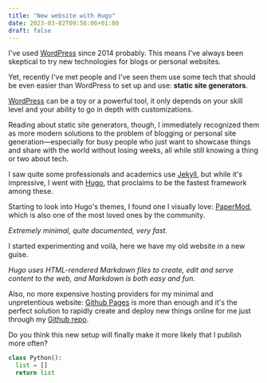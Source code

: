 ```yaml
---
title: "New website with Hugo"
date: 2023-03-02T09:56:06+01:00
draft: false
---
```


I've used [WordPress](https://wordpress.org) since 2014 probably. This means I've always been skeptical to try new technologies for blogs or personal websites.

Yet, recently I've met people and I've seen them use some tech that should be even easier than WordPress to set up and use: **static site generators**.

[WordPress](/posts/wp) can be a toy or a powerful tool, it only depends on your skill level and your ability to go in depth with customizations.

Reading about static site generators, though, I immediately recognized them as more modern solutions to the problem of blogging or personal site generation—especially for busy people who just want to showcase things and share with the world without losing weeks, all while still knowing a thing or two about tech.

I saw quite some professionals and academics use [Jekyll](http://jekyllrb.com/), but while it's impressive, I went with [Hugo](https://gohugo.io), that proclaims to be the fastest framework among these.

Starting to look into Hugo's themes, I found one I visually love: [PaperMod](https://github.com/adityatelange/hugo-PaperMod), which is also one of the most loved ones by the community.

_Extremely minimal, quite documented, very fast._

I started experimenting and voilà, here we have my old website in a new guise.

_Hugo uses HTML-rendered Markdown files to create, edit and serve content to the web, and Markdown is both easy and fun._

Also, no more expensive hosting providers for my minimal and unpretentious website: [Github Pages](https://pages.github.com/) is more than enough and it's the perfect solution to rapidly create and deploy new things online for me just through my [Github repo](https://github.com/vtfrc/vittoriofaraco).

Do you think this new setup will finally make it more likely that I publish more often?

```python
class Python():
  list = []
  return list
```

